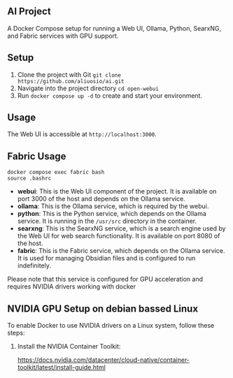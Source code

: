 ## AI Project
A Docker Compose setup for running a Web UI, Ollama, Python, SearxNG, and Fabric services with GPU support.

## Setup

1. Clone the project with Git `git clone https://github.com/aliuosio/ai.git`
2. Navigate into the project directory `cd open-webui`
3. Run `docker compose up -d` to create and start your environment.

## Usage

The Web UI is accessible at `http://localhost:3000`.

## Fabric Usage

    docker compose exec fabric bash
    source .bashrc

- **webui**: This is the Web UI component of the project. It is available on port 3000 of the host and depends on the Ollama service.
- **ollama**: This is the Ollama service, which is required by the webui.
- **python**: This is the Python service, which depends on the Ollama service. It is running in the `/usr/src` directory in the container.
- **searxng**: This is the SearxNG service, which is a search engine used by the Web UI for web search functionality. It is available on port 8080 of the host.
- **fabric**: This is the Fabric service, which depends on the Ollama service. It is used for managing Obsidian files and is configured to run indefinitely.

Please note that this service is configured for GPU acceleration and requires NVIDIA drivers working with docker
## NVIDIA GPU Setup on debian bassed Linux

To enable Docker to use NVIDIA drivers on a Linux system, follow these steps:

1. Install the NVIDIA Container Toolkit:

	https://docs.nvidia.com/datacenter/cloud-native/container-toolkit/latest/install-guide.html
